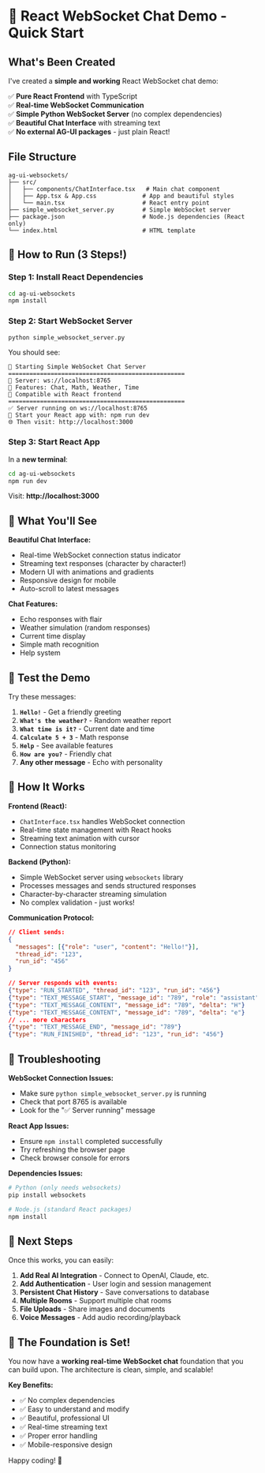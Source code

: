# 🚀 React WebSocket Chat Demo - Quick Start

## What's Been Created

I've created a **simple and working** React WebSocket chat demo:

✅ **Pure React Frontend** with TypeScript  
✅ **Real-time WebSocket Communication**  
✅ **Simple Python WebSocket Server** (no complex dependencies)  
✅ **Beautiful Chat Interface** with streaming text  
✅ **No external AG-UI packages** - just plain React!  

## File Structure

```
ag-ui-websockets/
├── src/
│   ├── components/ChatInterface.tsx   # Main chat component
│   ├── App.tsx & App.css             # App and beautiful styles
│   └── main.tsx                      # React entry point
├── simple_websocket_server.py        # Simple WebSocket server
├── package.json                      # Node.js dependencies (React only)
└── index.html                        # HTML template
```

## 🚀 How to Run (3 Steps!)

### Step 1: Install React Dependencies

```bash
cd ag-ui-websockets
npm install
```

### Step 2: Start WebSocket Server

```bash
python simple_websocket_server.py
```

You should see:
```
🚀 Starting Simple WebSocket Chat Server
==================================================
📡 Server: ws://localhost:8765
💬 Features: Chat, Math, Weather, Time
🎯 Compatible with React frontend
==================================================
✅ Server running on ws://localhost:8765
🚀 Start your React app with: npm run dev
🌐 Then visit: http://localhost:3000
```

### Step 3: Start React App

In a **new terminal**:
```bash
cd ag-ui-websockets  
npm run dev
```

Visit: **http://localhost:3000**

## 🎯 What You'll See

**Beautiful Chat Interface:**
- Real-time WebSocket connection status indicator
- Streaming text responses (character by character!)
- Modern UI with animations and gradients
- Responsive design for mobile
- Auto-scroll to latest messages

**Chat Features:**
- Echo responses with flair
- Weather simulation (random responses)
- Current time display
- Simple math recognition
- Help system

## 🧪 Test the Demo

Try these messages:

1. **`Hello!`** - Get a friendly greeting
2. **`What's the weather?`** - Random weather report
3. **`What time is it?`** - Current date and time
4. **`Calculate 5 + 3`** - Math response
5. **`Help`** - See available features
6. **`How are you?`** - Friendly chat
7. **Any other message** - Echo with personality

## 🔧 How It Works

**Frontend (React):**
- `ChatInterface.tsx` handles WebSocket connection
- Real-time state management with React hooks
- Streaming text animation with cursor
- Connection status monitoring

**Backend (Python):**
- Simple WebSocket server using `websockets` library
- Processes messages and sends structured responses
- Character-by-character streaming simulation
- No complex validation - just works!

**Communication Protocol:**
```json
// Client sends:
{
  "messages": [{"role": "user", "content": "Hello!"}],
  "thread_id": "123",
  "run_id": "456"
}

// Server responds with events:
{"type": "RUN_STARTED", "thread_id": "123", "run_id": "456"}
{"type": "TEXT_MESSAGE_START", "message_id": "789", "role": "assistant"}
{"type": "TEXT_MESSAGE_CONTENT", "message_id": "789", "delta": "H"}
{"type": "TEXT_MESSAGE_CONTENT", "message_id": "789", "delta": "e"}
// ... more characters
{"type": "TEXT_MESSAGE_END", "message_id": "789"}
{"type": "RUN_FINISHED", "thread_id": "123", "run_id": "456"}
```

## 🐛 Troubleshooting

**WebSocket Connection Issues:**
- Make sure `python simple_websocket_server.py` is running
- Check that port 8765 is available
- Look for the "✅ Server running" message

**React App Issues:**
- Ensure `npm install` completed successfully
- Try refreshing the browser page
- Check browser console for errors

**Dependencies Issues:**
```bash
# Python (only needs websockets)
pip install websockets

# Node.js (standard React packages)
npm install
```

## 🌟 Next Steps

Once this works, you can easily:

1. **Add Real AI Integration** - Connect to OpenAI, Claude, etc.
2. **Add Authentication** - User login and session management
3. **Persistent Chat History** - Save conversations to database
4. **Multiple Rooms** - Support multiple chat rooms
5. **File Uploads** - Share images and documents
6. **Voice Messages** - Add audio recording/playback

## 🚀 The Foundation is Set!

You now have a **working real-time WebSocket chat** foundation that you can build upon. The architecture is clean, simple, and scalable!

**Key Benefits:**
- ✅ No complex dependencies
- ✅ Easy to understand and modify
- ✅ Beautiful, professional UI
- ✅ Real-time streaming text
- ✅ Proper error handling
- ✅ Mobile-responsive design

Happy coding! 🎉 